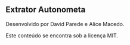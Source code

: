 ## Extrator Autonometa

Desenvolvido por David Parede e Alice Macedo.

Este conteúdo se encontra sob a licença MIT.
